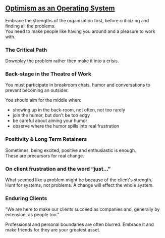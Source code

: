 ## [Optimism as an Operating System](https://tomcritchlow.com/2019/11/19/optimism-operating-system/)

Embrace the strengths of the organization first, before criticizing and finding all the problems.  
You need to make people like having you around and a pleasure to work with.  

### The Critical Path

Downplay the problem rather then make it into a crisis.  

### Back-stage in the Theatre of Work

You must participate in breakroom chats, humor and conversations to prevent becoming an outsider.  

You should aim for the middle when:
* showing up in the back-room, not often, not too rarely
* join the humor, but don't be too edgy
* be careful about aiming your humor
* observe where the humor spills into real frustration

### Positivity & Long Term Retainers

Sometimes, being excited, positive and enthusiastic is enough.  
These are precursors for real change.  

### On client frustration and the word “just…”

What seemed like a problem might be because of the client's strength.  
Hunt for systems, not problems. A change will effect the whole system.  

### Enduring Clients

"We are here to make our clients succeed as companies and, generally by extension, as people too."  

Professional and personal boundaries are often blurred. Embrace it and make friends for they are your greatest asset.  
